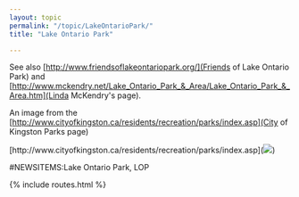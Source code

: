 ```yaml
---
layout: topic
permalink: "/topic/LakeOntarioPark/"
title: "Lake Ontario Park"

---
```


See also [http://www.friendsoflakeontariopark.org/](Friends of Lake Ontario Park) and [http://www.mckendry.net/Lake_Ontario_Park_&_Area/Lake_Ontario_Park_&_Area.htm](Linda McKendry's page).

An image from the [http://www.cityofkingston.ca/residents/recreation/parks/index.asp](City of Kingston Parks page)
<p>[http://www.cityofkingston.ca/residents/recreation/parks/index.asp](<img src="http://www.cityofkingston.ca/img/maps/parks/lakeont_park.gif">)

#NEWSITEMS:Lake Ontario Park, LOP

{% include routes.html %}
